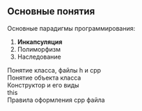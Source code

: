 ## Основные понятия

Основные парадигмы программирования:

1. **Инкапсуляция**
2. Полиморфизм
3. Наследование

Понятие класса, файлы h и cpp  
Понятие объекта класса  
Конструктор и его виды  
this  
Правила оформления cpp файла  


